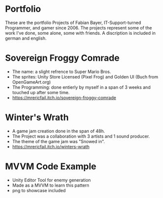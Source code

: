 # Portfolio
These are the portfolio Projects of Fabian Bayer, IT-Support-turned Programmer, and gamer since 2006.
The projects represent some of the work I've done, some alone, some with friends.
A discription is included in german and english.

# Sovereign Froggy Comrade
+ The name: a slight refrence to Super Mario Bros. 
+ The sprites: Unity Store Licensed (Pixel Frog) and Golden UI (Buch from OpenGameArt.org)
+ The Programming: done entierly by myself in a span of 3 weeks and touched up after some time.
+ https://mrericfail.itch.io/sovereign-froggy-comrade

# Winter's Wrath
+ A game jam creation done in the span of 48h.
+ The Project was a collaboration with 3 artists and 1 sound producer.
+ The theme of the game jam was "Snowed in".
+ https://mrericfail.itch.io/winters-wrath

# MVVM Code Example
+ Unity Editor Tool for enemy generation
+ Made as a MVVM to learn this pattern
+ png to showcase included
